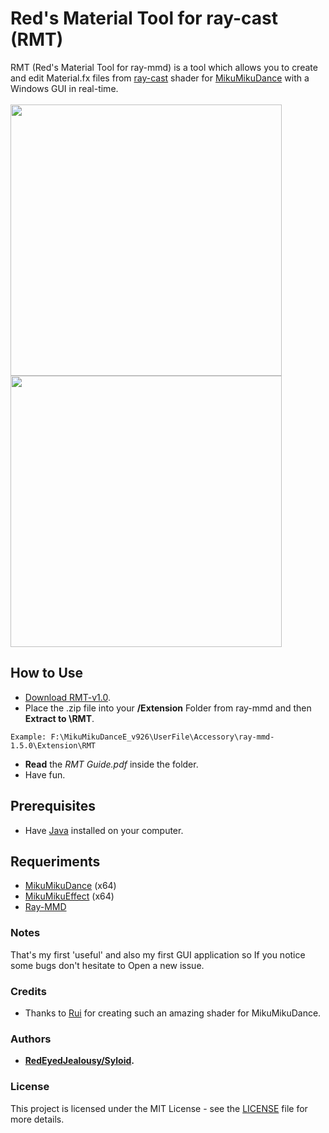 # Red's Material Tool for ray-cast (RMT)

RMT (Red's Material Tool for ray-mmd) is a tool which allows you to create and edit Material.fx files from [ray-cast](https://github.com/ray-cast/ray-mmd/) shader for [MikuMikuDance](http://www.geocities.jp/higuchuu4/index_e.htm) with a Windows GUI in real-time.<br><br>
<img src="https://user-images.githubusercontent.com/33935297/42738127-db2bd302-887e-11e8-9c4f-7ca2fa93d247.png" width="434">
<img src="https://user-images.githubusercontent.com/33935297/42738192-dccd4e9c-887f-11e8-9367-c735683b6915.png" width="434">

## How to Use

* [Download RMT-v1.0](https://github.com/Syloid/RMT/releases/download/v1.0/RMT-v1.0.zip).
* Place the .zip file into your **/Extension** Folder from ray-mmd and then **Extract to \RMT**.
```
Example: F:\MikuMikuDanceE_v926\UserFile\Accessory\ray-mmd-1.5.0\Extension\RMT
```
* **Read** the *RMT Guide.pdf* inside the folder.
* Have fun.

## Prerequisites
* Have [Java](https://java.com/es/download/) installed on your computer.

## Requeriments
* [MikuMikuDance](http://www.geocities.jp/higuchuu4/index_e.htm) (x64) 
* [MikuMikuEffect](http://ch.nicovideo.jp/beta183/blomaga/ar491222) (x64)
* [Ray-MMD](https://github.com/ray-cast/ray-mmd)

### Notes

That's my first 'useful' and also my first GUI application so If you notice some bugs don't hesitate to Open a new issue.  

### Credits

* Thanks to [Rui](https://github.com/ray-cast) for creating such an amazing shader for MikuMikuDance.

### Authors

* **[RedEyedJealousy/Syloid](https://github.com/Syloid).**

### License

This project is licensed under the MIT License - see the [LICENSE](LICENSE) file for more details.
